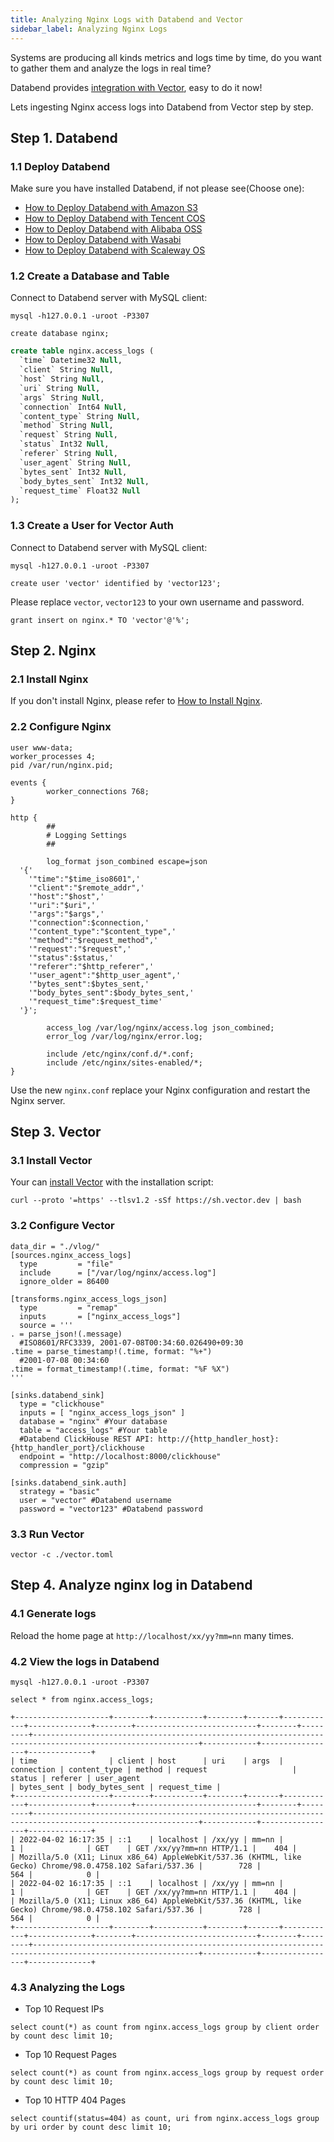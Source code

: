 ```yaml
---
title: Analyzing Nginx Logs with Databend and Vector
sidebar_label: Analyzing Nginx Logs
---
```


Systems are producing all kinds metrics and logs time by time, do you want to gather them and analyze the logs in real time? 

Databend provides [integration with Vector](../04-integrations/00-vector.md), easy to do it now!

Lets ingesting Nginx access logs into Databend from Vector step by step.


## Step 1. Databend

### 1.1 Deploy Databend

Make sure you have installed Databend, if not please see(Choose one):

* [How to Deploy Databend with Amazon S3](../01-deploy/01-s3.md)
* [How to Deploy Databend with Tencent COS](../01-deploy/02-cos.md)
* [How to Deploy Databend with Alibaba OSS](../01-deploy/03-oss.md)
* [How to Deploy Databend with Wasabi](../01-deploy/05-wasabi.md)
* [How to Deploy Databend with Scaleway OS](../01-deploy/06-scw.md)


### 1.2 Create a Database and Table

Connect to Databend server with MySQL client:
```shell
mysql -h127.0.0.1 -uroot -P3307 
```

```shell title='mysql>'
create database nginx;
```

```sql title='mysql>'
create table nginx.access_logs (
  `time` Datetime32 Null,
  `client` String Null,
  `host` String Null,
  `uri` String Null,
  `args` String Null,
  `connection` Int64 Null,
  `content_type` String Null,
  `method` String Null,
  `request` String Null,
  `status` Int32 Null,
  `referer` String Null,
  `user_agent` String Null,
  `bytes_sent` Int32 Null,
  `body_bytes_sent` Int32 Null,
  `request_time` Float32 Null
);
```

### 1.3 Create a User for Vector Auth

Connect to Databend server with MySQL client:
```shell
mysql -h127.0.0.1 -uroot -P3307 
```

```shell title='mysql>'
create user 'vector' identified by 'vector123';
```
Please replace `vector`, `vector123` to your own username and password.

```shell title='mysql>'
grant insert on nginx.* TO 'vector'@'%';
```

## Step 2. Nginx

### 2.1 Install Nginx

If you don't install Nginx, please refer to [How to Install Nginx](https://www.nginx.com/resources/wiki/start/topics/tutorials/install/).

### 2.2 Configure Nginx

```shell title='nginx.conf'
user www-data;
worker_processes 4;
pid /var/run/nginx.pid;

events {
        worker_connections 768;
}

http {
        ##
        # Logging Settings
        ##

        log_format json_combined escape=json
  '{'
    '"time":"$time_iso8601",' 
    '"client":"$remote_addr",'
    '"host":"$host",'
    '"uri":"$uri",'
    '"args":"$args",' 
    '"connection":$connection,' 
    '"content_type":"$content_type",'
    '"method":"$request_method",'
    '"request":"$request",'
    '"status":$status,'
    '"referer":"$http_referer",'
    '"user_agent":"$http_user_agent",'
    '"bytes_sent":$bytes_sent,'
    '"body_bytes_sent":$body_bytes_sent,'
    '"request_time":$request_time'
  '}';
 
        access_log /var/log/nginx/access.log json_combined;
        error_log /var/log/nginx/error.log;

        include /etc/nginx/conf.d/*.conf;
        include /etc/nginx/sites-enabled/*;
}
```

Use the new `nginx.conf` replace your Nginx configuration and restart the Nginx server.

## Step 3. Vector

### 3.1 Install Vector

Your can [install Vector](https://vector.dev/docs/setup/installation/) with the installation script:

```shell
curl --proto '=https' --tlsv1.2 -sSf https://sh.vector.dev | bash
```

### 3.2 Configure Vector

```shell title='vector.toml'
data_dir = "./vlog/"
[sources.nginx_access_logs]
  type         = "file"
  include      = ["/var/log/nginx/access.log"]
  ignore_older = 86400

[transforms.nginx_access_logs_json]
  type         = "remap"
  inputs       = ["nginx_access_logs"]
  source = '''
. = parse_json!(.message)
  #ISO8601/RFC3339, 2001-07-08T00:34:60.026490+09:30
.time = parse_timestamp!(.time, format: "%+")
  #2001-07-08 00:34:60
.time = format_timestamp!(.time, format: "%F %X")
'''

[sinks.databend_sink]
  type = "clickhouse"
  inputs = [ "nginx_access_logs_json" ]
  database = "nginx" #Your database
  table = "access_logs" #Your table
  #Databend ClickHouse REST API: http://{http_handler_host}:{http_handler_port}/clickhouse
  endpoint = "http://localhost:8000/clickhouse"
  compression = "gzip"

[sinks.databend_sink.auth]
  strategy = "basic"
  user = "vector" #Databend username
  password = "vector123" #Databend password
```
  
### 3.3 Run Vector

```shell
vector -c ./vector.toml
```

## Step 4. Analyze nginx log in Databend

### 4.1 Generate logs

Reload the home page at `http://localhost/xx/yy?mm=nn` many times.

### 4.2 View the logs in Databend

```shell
mysql -h127.0.0.1 -uroot -P3307 
```

```shell title='mysql>'
select * from nginx.access_logs;
```

```shell
+---------------------+--------+-----------+--------+-------+------------+--------------+--------+---------------------------+--------+---------+-----------------------------------------------------------------------------------------------------------+------------+-----------------+--------------+
| time                | client | host      | uri    | args  | connection | content_type | method | request                   | status | referer | user_agent                                                                                                | bytes_sent | body_bytes_sent | request_time |
+---------------------+--------+-----------+--------+-------+------------+--------------+--------+---------------------------+--------+---------+-----------------------------------------------------------------------------------------------------------+------------+-----------------+--------------+
| 2022-04-02 16:17:35 | ::1    | localhost | /xx/yy | mm=nn |          1 |              | GET    | GET /xx/yy?mm=nn HTTP/1.1 |    404 |         | Mozilla/5.0 (X11; Linux x86_64) AppleWebKit/537.36 (KHTML, like Gecko) Chrome/98.0.4758.102 Safari/537.36 |        728 |             564 |            0 |
| 2022-04-02 16:17:35 | ::1    | localhost | /xx/yy | mm=nn |          1 |              | GET    | GET /xx/yy?mm=nn HTTP/1.1 |    404 |         | Mozilla/5.0 (X11; Linux x86_64) AppleWebKit/537.36 (KHTML, like Gecko) Chrome/98.0.4758.102 Safari/537.36 |        728 |             564 |            0 |
+---------------------+--------+-----------+--------+-------+------------+--------------+--------+---------------------------+--------+---------+-----------------------------------------------------------------------------------------------------------+------------+-----------------+--------------+
```

### 4.3 Analyzing the Logs

- Top 10 Request IPs
```shell title='mysql>'
select count(*) as count from nginx.access_logs group by client order by count desc limit 10;
```
- Top 10 Request Pages
```shell title='mysql>'
select count(*) as count from nginx.access_logs group by request order by count desc limit 10;
```
- Top 10 HTTP 404 Pages
```shell title='mysql>'
select countif(status=404) as count, uri from nginx.access_logs group by uri order by count desc limit 10;
```
